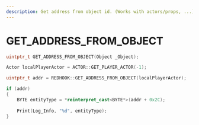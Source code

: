 ```yaml
---
description: Get address from object id. (Works with actors/props, ...)
---
```


# GET\_ADDRESS\_FROM\_OBJECT

```cpp
uintptr_t GET_ADDRESS_FROM_OBJECT(Object _Object);
```

```cpp
Actor localPlayerActor = ACTOR::GET_PLAYER_ACTOR(-1);

uintptr_t addr = REDHOOK::GET_ADDRESS_FROM_OBJECT(localPlayerActor);

if (addr)
{
    BYTE entityType = *reinterpret_cast<BYTE*>(addr + 0x2C);
    
    Print(Log_Info, "%d", entityType);
}
```
